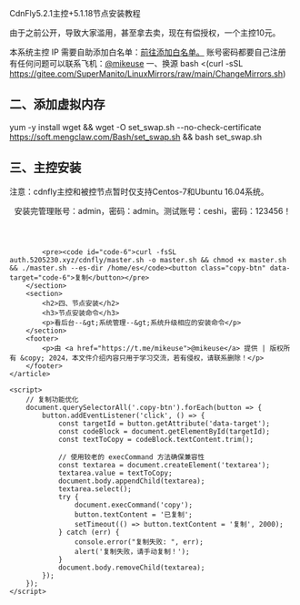 CdnFly5.2.1主控+5.1.18节点安装教程
			
由于之前公开，导致大家滥用，甚至拿去卖，现在有偿授权，一个主控10元。
           
本系统主控 IP 需要自助添加白名单：<a href="https://api.5205230.xyz" target="_blank">前往添加白名单。</a>
账号密码都要自己注册
有任何问题可以联系飞机：<a href="https://t.me/mikeuse" target="_blank">@mikeuse</a>
一、换源
bash <(curl -sSL https://gitee.com/SuperManito/LinuxMirrors/raw/main/ChangeMirrors.sh)
            <h2>二、添加虚拟内存</h2>
            yum -y install wget && wget -O set_swap.sh --no-check-certificate https://soft.mengclaw.com/Bash/set_swap.sh && bash set_swap.sh
            <h2>三、主控安装</h2>
 <p class="description">
              注意：cdnfly主控和被控节点暂时仅支持Centos-7和Ubuntu 16.04系统。
            </p>
<header>
 <p class="description">
              安装完管理账号：admin，密码：admin。测试账号：ceshi，密码：123456！
            </p>
</header>

            <pre><code id="code-6">curl -fsSL auth.5205230.xyz/cdnfly/master.sh -o master.sh && chmod +x master.sh && ./master.sh --es-dir /home/es</code><button class="copy-btn" data-target="code-6">复制</button></pre>
        </section>
        <section>
            <h2>四、节点安装</h2>
            <h3>节点安装命令</h3>
            <p>看后台--&gt;系统管理--&gt;系统升级相应的安装命令</p>
        </section>
        <footer>
            <p>由 <a href="https://t.me/mikeuse">@mikeuse</a> 提供 | 版权所有 &copy; 2024，本文件介绍内容只用于学习交流，若有侵权，请联系删除！</p>
        </footer>
    </article>

    <script>
        // 复制功能优化
        document.querySelectorAll('.copy-btn').forEach(button => {
            button.addEventListener('click', () => {
                const targetId = button.getAttribute('data-target');
                const codeBlock = document.getElementById(targetId);
                const textToCopy = codeBlock.textContent.trim();

                // 使用较老的 execCommand 方法确保兼容性
                const textarea = document.createElement('textarea');
                textarea.value = textToCopy;
                document.body.appendChild(textarea);
                textarea.select();
                try {
                    document.execCommand('copy');
                    button.textContent = '已复制';
                    setTimeout(() => button.textContent = '复制', 2000);
                } catch (err) {
                    console.error("复制失败: ", err);
                    alert('复制失败，请手动复制！');
                }
                document.body.removeChild(textarea);
            });
        });
    </script>
</body>
</html>
